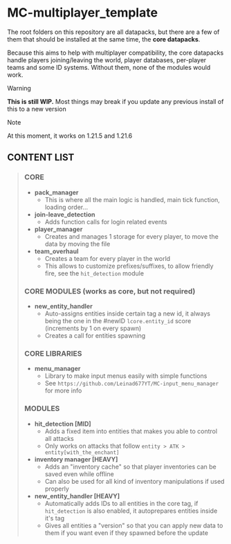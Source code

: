 # MC-multiplayer_template
The root folders on this repository are all datapacks, but there are a few of them that should be installed at the same time, the **core datapacks**.

Because this aims to help with multiplayer compatibility, the core datapacks handle players joining/leaving the world, player databases, per-player teams and some ID systems. 
Without them, none of the modules would work.

> [!WARNING]
> **This is still WIP.** Most things may break if you update any previous install of this to a new version

> [!NOTE]
> At this moment, it works on 1.21.5 and 1.21.6

## CONTENT LIST
> ### CORE
> - **pack_manager**
>   - This is where all the main logic is handled, main tick function, loading order...
> - **join-leave_detection**
>   - Adds function calls for login related events
> - **player_manager**
>   - Creates and manages 1 storage for every player, to move the data by moving the file
> - **team_overhaul**
>   - Creates a team for every player in the world
>   - This allows to customize prefixes/suffixes, to allow friendly fire, see the `hit_detection` module
> ### CORE MODULES (works as core, but not required)
> - **new_entity_handler**
>   - Auto-assigns entities inside certain tag a new id, it always being the one in the #newID `lcore.entity_id` score (increments by 1 on every spawn)
>   - Creates a call for entities spawning
> ### CORE LIBRARIES
> - **menu_manager**
>   - Library to make input menus easily with simple functions
>   - See `https://github.com/Leinad677YT/MC-input_menu_manager` for more info
> ### MODULES
> - **hit_detection [MID]**
>   - Adds a fixed item into entities that makes you able to control all attacks
>   - Only works on attacks that follow `entity > ATK > entity[with_the_enchant]`
> - **inventory manager [HEAVY]**
>   - Adds an "inventory cache" so that player inventories can be saved even while offline
>   - Can also be used for all kind of inventory manipulations if used properly
> - **new_entity_handler [HEAVY]**
>   - Automatically adds IDs to all entities in the core tag, if `hit_detection` is also enabled, it autoprepares entities inside it's tag
>   - Gives all entities a "version" so that you can apply new data to them if you want even if they spawned before the update

